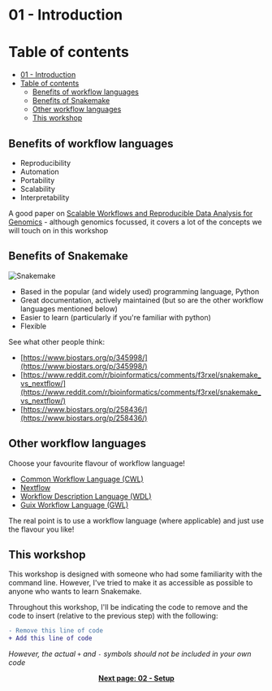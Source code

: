 # 01 - Introduction

# Table of contents

- [01 - Introduction](#01---introduction)
- [Table of contents](#table-of-contents)
  - [Benefits of workflow languages](#benefits-of-workflow-languages)
  - [Benefits of Snakemake](#benefits-of-snakemake)
  - [Other workflow languages](#other-workflow-languages)
  - [This workshop](#this-workshop)

## Benefits of workflow languages

- Reproducibility
- Automation
- Portability
- Scalability
- Interpretability

A good paper on [Scalable Workflows and Reproducible Data Analysis for Genomics](https://link.springer.com/protocol/10.1007/978-1-4939-9074-0_24) - although genomics focussed, it covers a lot of the concepts we will touch on in this workshop
  
## Benefits of Snakemake

![Snakemake](https://avatars2.githubusercontent.com/u/33450111?s=400&v=4 "Snakemake")

- Based in the popular (and widely used) programming language, Python
- Great documentation, actively maintained (but so are the other workflow languages mentioned below)
- Easier to learn (particularly if you're familiar with python)
- Flexible

See what other people think:

- [https://www.biostars.org/p/345998/](https://www.biostars.org/p/345998/)
- [https://www.reddit.com/r/bioinformatics/comments/f3rxel/snakemake_vs_nextflow/](https://www.reddit.com/r/bioinformatics/comments/f3rxel/snakemake_vs_nextflow/)
- [https://www.biostars.org/p/258436/](https://www.biostars.org/p/258436/)

## Other workflow languages

Choose your favourite flavour of workflow language!

- [Common Workflow Language (CWL)](https://www.commonwl.org/)
- [Nextflow](https://www.nextflow.io/)
- [Workflow Description Language (WDL)](https://openwdl.org/)
- [Guix Workflow Language (GWL)](https://workflows.guix.info/)

The real point is to use a workflow language (where applicable) and just use the flavour you like!

## This workshop

This workshop is designed with someone who had some familiarity with the command line. However, I've tried to make it as accessible as possible to anyone who wants to learn Snakemake.

Throughout this workshop, I'll be indicating the code to remove and the code to insert (relative to the previous step) with the following:

```diff
- Remove this line of code
+ Add this line of code
```

*However, the actual `+` and `-` symbols should not be included in your own code*

<p align="center"><b><a href="https://nesi.github.io/snakemake_workshop/workshop_material/02_setup.html">Next page: 02 - Setup</a>
